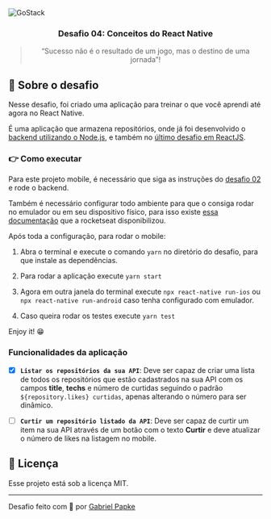 <img alt="GoStack" src="https://storage.googleapis.com/golden-wind/bootcamp-gostack/header-desafios.png" />

<h3 align="center">
  Desafio 04: Conceitos do React Native
</h3>

<blockquote align="center">“Sucesso não é o resultado de um jogo, mas o destino de uma jornada”!</blockquote>

## :rocket: Sobre o desafio

Nesse desafio, foi criado uma aplicação para treinar o que você aprendi até agora no React Native.

É uma aplicação que armazena repositórios, onde já foi desenvolvido o [backend utilizando o Node.js](https://github.com/gabrielpapke/bootcamp-gostack-desafio-02), e também no [último desafio em ReactJS](https://github.com/gabrielpapke/bootcamp-gostack-desafio-03).

### 👉 Como executar
Para este projeto mobile, é necessário que siga as instruções do [desafio 02](https://github.com/gabrielpapke/bootcamp-gostack-desafio-02) e rode o backend.

Também é necessário configurar todo ambiente para que o consiga rodar no emulador ou em seu dispositivo físico, para isso existe [essa documentação](http://react-native.rocketseat.dev/) que a rocketseat disponibilizou.

Após toda a configuração, para rodar o mobile:
1. Abra o terminal e execute o comando `yarn` no diretório do desafio, para que instale as dependências.

2. Para rodar a aplicação execute `yarn start`

3. Agora em outra janela do terminal execute `npx react-native run-ios` ou `npx react-native run-android` caso tenha configurado com emulador.

4. Caso queira rodar os testes execute `yarn test`

Enjoy it! 😁

### Funcionalidades da aplicação

- [x] **`Listar os repositórios da sua API`**: Deve ser capaz de criar uma lista de todos os repositórios que estão cadastrados na sua API com os campos **title**, **techs** e número de curtidas seguindo o padrão `${repository.likes} curtidas`, apenas alterando o número para ser dinâmico.

- [ ] **`Curtir um repositório listado da API`**: Deve ser capaz de curtir um item na sua API através de um botão com o texto **Curtir** e deve atualizar o número de likes na listagem no mobile.


## :memo: Licença

Esse projeto está sob a licença MIT.

---

Desafio feito com 💜 por [Gabriel Papke](https://linkedin.com/in/gabrielpapke/)
